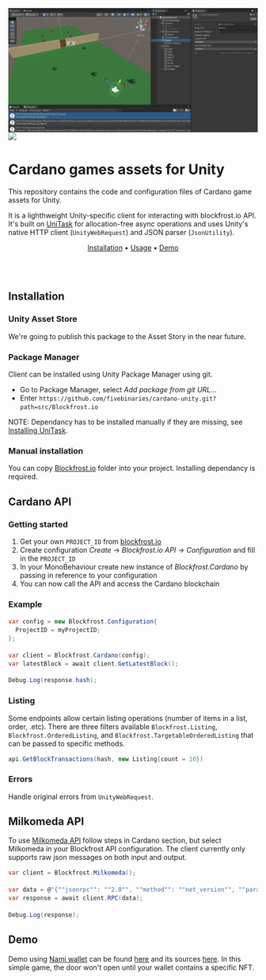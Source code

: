 <img src=".github/assets/unity_cardano_network.png" align="right" height="250" />


<a href="https://fivebinaries.com/"><img src="https://img.shields.io/badge/made%20by-Five%20Binaries-darkviolet.svg?style=flat-square" /></a>

# Cardano games assets for Unity

This repository contains the code and configuration files of Cardano game assets for Unity.

It is a lighthweight Unity-specific client for interacting with blockfrost.io API. It's built on [UniTask](https://github.com/Cysharp/UniTask) for allocation-free async operations and uses Unity's native HTTP client (`UnityWebRequest`) and JSON parser (`JsonUtility`).

<p align="center">
  <a href="#installation">Installation</a> •
  <a href="#usage">Usage</a> •
  <a href="#demo">Demo</a> 
</p>
<br><br>

## Installation

### Unity Asset Store

We're going to publish this package to the Asset Story in the near future.

### Package Manager

Client can be installed using Unity Package Manager using git.

* Go to Package Manager, select *Add package from git URL...* 
* Enter `https://github.com/fivebinaries/cardano-unity.git?path=src/Blockfrost.io`

NOTE: Dependancy has to be installed manually if they are missing, see [Installing UniTask](https://github.com/Cysharp/UniTask#install-via-git-url).

### Manual installation

You can copy [Blockfrost.io](src/Blockfrost.io) folder into your project. Installing dependancy is required.

## Cardano API

### Getting started

1. Get your own `PROJECT_ID` from [blockfrost.io](https://blockfrost.dev/docs/overview/getting-started#creating-first-project)
2. Create configuration _Create_ → _Blockfrost.io API_ → _Configuration_ and fill in the `PROJECT_ID`
3. In your MonoBehaviour create new instance of _Blockfrost.Cardano_ by passing in reference to your configuration
4. You can now call the API and access the Cardano blockchain

### Example

```csharp
var config = new Blockfrost.Configuration{
  ProjectID = myProjectID;
};

var client = Blockfrost.Cardano(config);
var latestBlock = await client.GetLatestBlock();

Debug.Log(response.hash);
```

### Listing

Some endpoints allow certain listing operations (number of items in a list, order, .etc). There are three filters available
`Blockfrost.Listing`, `Blockfrost.OrderedListing`, and `Blockfrost.TargetableOrderedListing` that can be passed to specific methods.

```csharp
api.GetBlockTransactions(hash, new Listing{count = 10})
```

### Errors

Handle original errors from `UnityWebRequest`.

## Milkomeda API

To use [Milkomeda API](https://blockfrost.dev/docs/start-building/milkomeda#supported-json-rpc-api-calls) follow steps in Cardano section, but select Milkomeda in your Blockfrost API configuration. The client currently only supports raw json messages on both input and output.

```csharp
var client = Blockfrost.Milkomeda();

var data = @"{""jsonrpc"": ""2.0"", ""method"": ""net_version"", ""params"": [], ""id"": 1}";
var response = await client.RPC(data);

Debug.Log(response);
```

## Demo

Demo using [Nami wallet](https://namiwallet.io/) can be found [here](https://fivebinaries.github.io/cardano-unity/src/Examples/Demo/) and its sources [here](src/Examples). In this simple game, the door won't open until your wallet contains a specific NFT.
